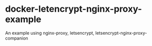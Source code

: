 # docker-letencrypt-nginx-proxy-example
An example using nginx-proxy, letsencrypt, letsencrypt-nginx-proxy-companion

